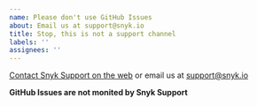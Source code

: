 ```yaml
---
name: Please don't use GitHub Issues
about: Email us at support@snyk.io
title: Stop, this is not a support channel
labels: ''
assignees: ''
---
```


[Contact Snyk Support on the web](http://support.snyk.io) or email us at support@snyk.io

**GitHub Issues are not monited by Snyk Support**
